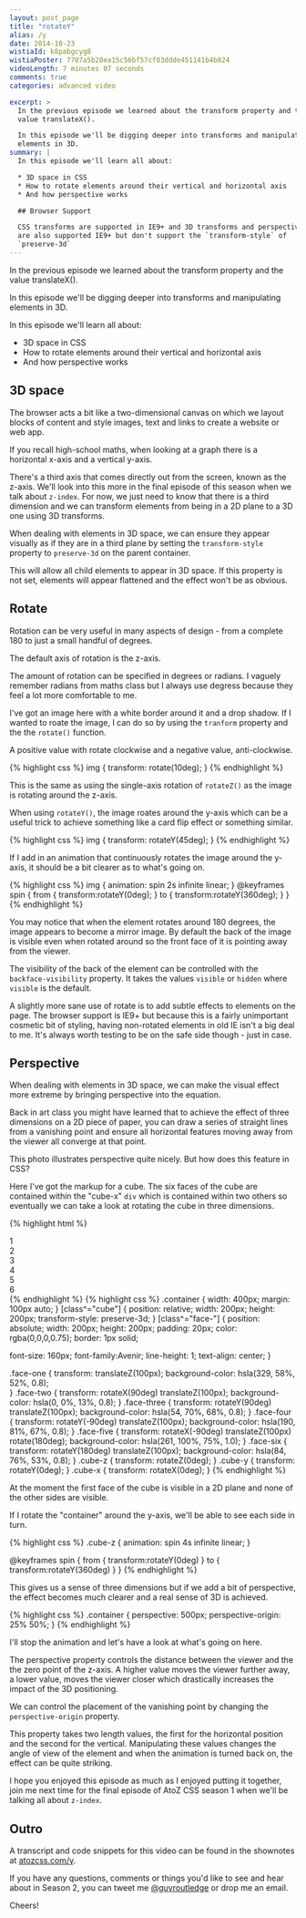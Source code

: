 ```yaml
---
layout: post_page
title: "rotateY"
alias: /y
date: 2014-10-23
wistiaId: k8pabgcyg8
wistiaPoster: 7707a5b28ea15c56bf57cf03ddde451141b4b824
videoLength: 7 minutes 07 seconds
comments: true
categories: advanced video

excerpt: >
  In the previous episode we learned about the transform property and the
  value translateX().

  In this episode we'll be digging deeper into transforms and manipulating
  elements in 3D.
summary: |
  In this episode we'll learn all about:

  * 3D space in CSS
  * How to rotate elements around their vertical and horizontal axis
  * And how perspective works 

  ## Browser Support

  CSS transforms are supported in IE9+ and 3D transforms and perspective
  are also supported IE9+ but don't support the `transform-style` of
  `preserve-3d`
---
```


In the previous episode we learned about the transform property and the
value translateX().

In this episode we'll be digging deeper into transforms and manipulating
elements in 3D.

In this episode we'll learn all about:

* 3D space in CSS
* How to rotate elements around their vertical and horizontal axis
* And how perspective works 

## 3D space

The browser acts a bit like a two-dimensional canvas on which we layout
blocks of content and style images, text and links to create a website
or web app.

If you recall high-school maths, when looking at a graph there is
a horizontal x-axis and a vertical y-axis.

There's a third axis that comes directly out from the screen, known as
the z-axis. We'll look into this more in the final episode of this
season when we talk about `z-index`. For now, we just need to know that
there is a third dimension and we can transform elements from being in
a 2D plane to a 3D one using 3D transforms.

When dealing with elements in 3D space, we can ensure they appear
visually as if they are in a third plane by setting the
`transform-style` property to `preserve-3d` on the parent container. 

This will allow all child elements to appear in 3D space. If this
property is not set, elements will appear flattened and the effect won't
be as obvious.

## Rotate

Rotation can be very useful in many aspects of design - from a complete
180 to just a small handful of degrees. 

The default axis of rotation is the z-axis.

The amount of rotation can be specified in degrees or radians.
I vaguely remember radians from maths class but I always use degress
because they feel a lot more comfortable to me.

I've got an image here with a white border around it and a drop shadow.
If I wanted to roate the image, I can do so by using the `tranform`
property and the the `rotate()` function.

A positive value with rotate clockwise and a negative value,
anti-clockwise.

{% highlight css %}
img {
	transform: rotate(10deg);
}
{% endhighlight %}

This is the same as using the single-axis rotation of `rotateZ()` as the
image is rotating around the z-axis.

When using `rotateY()`, the image roates around the y-axis which can be
a useful trick to achieve something like a card flip effect or something
similar. 

{% highlight css %}
img {
	transform: rotateY(45deg);
}
{% endhighlight %}

If I add in an animation that continuously rotates the image around the
y-axis, it should be a bit clearer as to what's going on.

{% highlight css %}
img {
	animation: spin 2s infinite linear;
}
@keyframes spin {
	from { transform:rotateY(0deg); }
	to { transform:rotateY(360deg); }
}
{% endhighlight %}

You may notice that when the element rotates around 180 degrees, the
image appears to become a mirror image. By default the back of the image
is visible even when rotated around so the front face of it is pointing
away from the viewer. 

The visibility of the back of the element can be controlled with the
`backface-visibility` property. It takes the values `visible` or
`hidden` where `visible` is the default.

A slightly more sane use of rotate is to add subtle effects to elements
on the page. The browser support is IE9+ but because this is a fairly
unimportant cosmetic bit of styling, having non-rotated elements in old
IE isn't a big deal to me. It's always worth testing to be on the safe
side though - just in case.

## Perspective

When dealing with elements in 3D space, we can make the visual effect
more extreme by bringing perspective into the equation.

Back in art class you might have learned that to achieve the effect of
three dimensions on a 2D piece of paper, you can draw a series of
straight lines from a vanishing point and ensure all horizontal features
moving away from the viewer all converge at that point.

This photo illustrates perspective quite nicely. But how does this
feature in CSS?

Here I've got the markup for a cube. The six faces of the cube are
contained within the "cube-x" `div` which is contained within two others
so eventually we can take a look at rotating the cube in three
dimensions.

{% highlight html %}
<div class="container">
	<div class="cube-z">
		<div class="cube-y">
			<div class="cube-x">
				<div class="face-one">1</div>
				<div class="face-two">2</div>
				<div class="face-three">3</div>
				<div class="face-four">4</div>
				<div class="face-five">5</div>
				<div class="face-six">6</div>
			</div>
		</div>
	</div>
</div>
{% endhighlight %}
{% highlight css %}
.container {
  width: 400px;
  margin: 100px auto;
}
[class^="cube"] {
  position: relative;
  width: 200px;
  height: 200px;
  transform-style: preserve-3d;
}
[class^="face-"] {
  position: absolute;
  width: 200px;
  height: 200px;
  padding: 20px;
  color: rgba(0,0,0,0.75);
  border: 1px solid;

  font-size: 160px;
  font-family:Avenir;
  line-height: 1;
  text-align: center;
}

.face-one {
  transform: translateZ(100px);
  background-color: hsla(329, 58%, 52%, 0.8);  
}
.face-two {
  transform: rotateX(90deg) translateZ(100px);
  background-color: hsla(0, 0%, 13%, 0.8);
}
.face-three {
  transform: rotateY(90deg) translateZ(100px);
  background-color: hsla(54, 70%, 68%, 0.8);
}
.face-four {
  transform: rotateY(-90deg) translateZ(100px);
  background-color: hsla(190, 81%, 67%, 0.8);
}
.face-five {
  transform: rotateX(-90deg) translateZ(100px) rotate(180deg);
  background-color: hsla(261, 100%, 75%, 1.0);
}
.face-six {
  transform: rotateY(180deg) translateZ(100px);
  background-color: hsla(84, 76%, 53%, 0.8);
}
.cube-z { transform: rotateZ(0deg); }
.cube-y { transform: rotateY(0deg); }
.cube-x { transform: rotateX(0deg); }
{% endhighlight %}

At the moment the first face of the cube is visible in a 2D plane and
none of the other sides are visible.

If I rotate the "container" around the y-axis, we'll be able to see each
side in turn.

{% highlight css %}
.cube-z { animation: spin 4s infinite linear; }

@keyframes spin {
  from { transform:rotateY(0deg) }
  to { transform:rotateY(360deg) }
}
{% endhighlight %}

This gives us a sense of three dimensions but if we add a bit of
perspective, the effect becomes much clearer and a real sense of 3D is
achieved.

{% highlight css %}
.container {
  perspective: 500px;
  perspective-origin: 25% 50%;
}
{% endhighlight %}

I'll stop the animation and let's have a look at what's going on here.

The perspective property controls the distance between the viewer and
the the zero point of the z-axis. A higher value moves the viewer
further away, a lower value, moves the viewer closer which drastically
increases the impact of the 3D positioning.

We can control the placement of the vanishing point by changing the
`perspective-origin` property.

This property takes two length values, the first for the horizontal
position and the second for the vertical. Manipulating these values
changes the angle of view of the element and when the animation is
turned back on, the effect can be quite striking.

I hope you enjoyed this episode as much as I enjoyed putting it
together, join me next time for the final episode of AtoZ CSS season
1 when we'll be talking all about `z-index`.

## Outro

A transcript and code snippets for this video can be found in the
shownotes at [atozcss.com/y](http://www.atozcss.com/y). 

If you have any questions, comments or things you'd like to see and hear
about in Season 2, you can tweet me
[@guyroutledge](http://www.twitter.com/guyroutledge) or drop me an
email.

Cheers!


